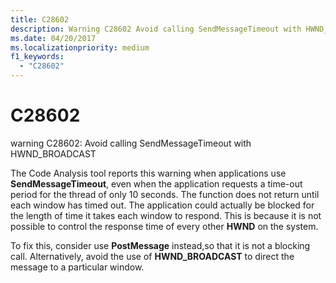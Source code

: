 ```yaml
---
title: C28602
description: Warning C28602 Avoid calling SendMessageTimeout with HWND_BROADCAST.
ms.date: 04/20/2017
ms.localizationpriority: medium 
f1_keywords: 
  - "C28602"
---
```


# C28602


warning C28602: Avoid calling SendMessageTimeout with HWND\_BROADCAST

The Code Analysis tool reports this warning when applications use **SendMessageTimeout**, even when the application requests a time-out period for the thread of only 10 seconds. The function does not return until each window has timed out. The application could actually be blocked for the length of time it takes each window to respond. This is because it is not possible to control the response time of every other **HWND** on the system.

To fix this, consider use **PostMessage** instead,so that it is not a blocking call. Alternatively, avoid the use of **HWND\_BROADCAST** to direct the message to a particular window.

 

 





